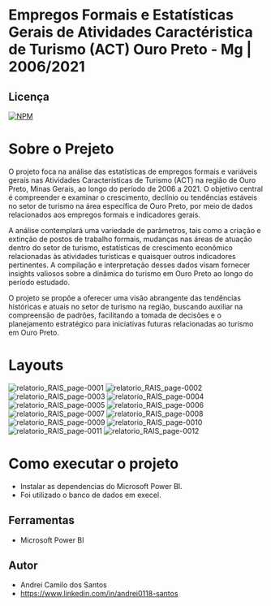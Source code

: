 # Empregos Formais e Estatísticas Gerais de Atividades Caractéristica de Turismo (ACT) Ouro Preto - Mg | 2006/2021

## Licença  
[![NPM](https://img.shields.io/npm/l/react)](https://github.com/andrei0118/gn-vendas/blob/master/LICENSE)

# Sobre o  Prejeto

O projeto foca na análise das estatísticas de empregos formais e variáveis gerais nas Atividades Características de Turismo (ACT) na região de Ouro Preto, Minas Gerais, ao longo do período de 2006 a 2021. O objetivo central é compreender e examinar o crescimento, declínio ou tendências estáveis no setor de turismo na área específica de Ouro Preto, por meio de dados relacionados aos empregos formais e indicadores gerais.

A análise contemplará uma variedade de parâmetros, tais como a criação e extinção de postos de trabalho formais, mudanças nas áreas de atuação dentro do setor de turismo, estatísticas de crescimento econômico relacionadas às atividades turísticas e quaisquer outros indicadores pertinentes. A compilação e interpretação desses dados visam fornecer insights valiosos sobre a dinâmica do turismo em Ouro Preto ao longo do período estudado.

O projeto se propõe a oferecer uma visão abrangente das tendências históricas e atuais no setor de turismo na região, buscando auxiliar na compreensão de padrões, facilitando a tomada de decisões e o planejamento estratégico para iniciativas futuras relacionadas ao turismo em Ouro Preto.
# Layouts

![relatorio_RAIS_page-0001](https://github.com/andrei0118/Analise-ACT-Powerbi/assets/75299828/81b1d07f-c5a8-4e3d-ba24-5953452dc9fc)
![relatorio_RAIS_page-0002](https://github.com/andrei0118/Analise-ACT-Powerbi/assets/75299828/d074fc7a-f89f-40cb-9d29-34d82be82537)
![relatorio_RAIS_page-0003](https://github.com/andrei0118/Analise-ACT-Powerbi/assets/75299828/ab7671ca-82f1-476f-a704-0b5d69856f25)
![relatorio_RAIS_page-0004](https://github.com/andrei0118/Analise-ACT-Powerbi/assets/75299828/73f27f2c-3d77-475a-b36b-e4a985ca3585)
![relatorio_RAIS_page-0005](https://github.com/andrei0118/Analise-ACT-Powerbi/assets/75299828/a1ae2da0-08a1-49c6-b213-ad226ed7ffe7)
![relatorio_RAIS_page-0006](https://github.com/andrei0118/Analise-ACT-Powerbi/assets/75299828/f3b630d4-fe4d-4dbc-99ce-2f80c68dabdc)
![relatorio_RAIS_page-0007](https://github.com/andrei0118/Analise-ACT-Powerbi/assets/75299828/7a2e7ace-c6ca-4f81-8399-7c202448a888)
![relatorio_RAIS_page-0008](https://github.com/andrei0118/Analise-ACT-Powerbi/assets/75299828/f7b5bdc3-b8f2-491c-9e16-323a027a8c4f)
![relatorio_RAIS_page-0009](https://github.com/andrei0118/Analise-ACT-Powerbi/assets/75299828/d0721e33-60dc-4ff4-bcf0-8d4e8b775f7d)
![relatorio_RAIS_page-0010](https://github.com/andrei0118/Analise-ACT-Powerbi/assets/75299828/fa2dc34a-b37f-4f1e-bfec-bf252c53c169)
![relatorio_RAIS_page-0011](https://github.com/andrei0118/Analise-ACT-Powerbi/assets/75299828/fe8aa3df-3d87-489f-b3d2-b7d447d25a7a)
![relatorio_RAIS_page-0012](https://github.com/andrei0118/Analise-ACT-Powerbi/assets/75299828/607409e3-8d10-44ec-99d3-48e58ef9a313)

# Como executar o projeto

- Instalar as dependencias do Microsoft Power BI.
- Foi utilizado o banco de dados em execel.

## Ferramentas

- Microsoft Power BI

## Autor
- Andrei Camilo dos Santos
- https://www.linkedin.com/in/andrei0118-santos
